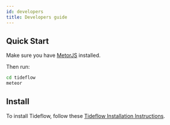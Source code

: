 ```yaml
---
id: developers
title: Developers guide
---
```


## Quick Start

Make sure you have [MetorJS](https://www.meteor.com/install) installed.

Then run:

```bash
cd tideflow
meteor
```

## Install

To install Tideflow, follow these [Tideflow Installation Instructions](installation-instructions.md).